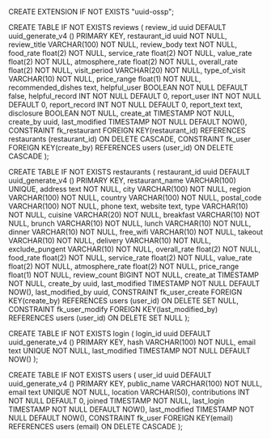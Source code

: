 CREATE EXTENSION IF NOT EXISTS "uuid-ossp";

CREATE TABLE IF NOT EXISTS reviews (
review_id uuid DEFAULT uuid_generate_v4 () PRIMARY KEY,
restaurant_id uuid NOT NULL,
review_title VARCHAR(100) NOT NULL,
review_body text NOT NULL,
food_rate float(2) NOT NULL,
service_rate float(2) NOT NULL,
value_rate float(2) NOT NULL,
atmosphere_rate float(2) NOT NULL,
overall_rate float(2) NOT NULL,
visit_period VARCHAR(20) NOT NULL,
type_of_visit VARCHAR(10) NOT NULL,
price_range float(1) NOT NULL,
recommended_dishes text,
helpful_user BOOLEAN NOT NULL DEFAULT false,
helpful_record INT NOT NULL DEFAULT 0,
report_user INT NOT NULL DEFAULT 0,
report_record INT NOT NULL DEFAULT 0,
report_text text,
disclosure BOOLEAN NOT NULL,
create_at TIMESTAMP NOT NULL,
create_by uuid,
last_modified TIMESTAMP NOT NULL DEFAULT NOW(),
CONSTRAINT fk_restaurant
FOREIGN KEY(restaurant_id)
REFERENCES restaurants (restaurant_id)
ON DELETE CASCADE,
CONSTRAINT fk_user
FOREIGN KEY(create_by)
REFERENCES users (user_id)
ON DELETE CASCADE
);

CREATE TABLE IF NOT EXISTS restaurants (
restaurant_id uuid DEFAULT uuid_generate_v4 () PRIMARY KEY,
restaurant_name VARCHAR(100) UNIQUE,
address text NOT NULL,
city VARCHAR(100) NOT NULL,
region VARCHAR(100) NOT NULL,
country VARCHAR(100) NOT NULL,
postal_code VARCHAR(100) NOT NULL,
phone text,
website text,
type VARCHAR(10) NOT NULL,
cuisine VARCHAR(20) NOT NULL,
breakfast VARCHAR(10) NOT NULL,
brunch VARCHAR(10) NOT NULL,
lunch VARCHAR(10) NOT NULL,
dinner VARCHAR(10) NOT NULL,
free_wifi VARCHAR(10) NOT NULL,
takeout VARCHAR(10) NOT NULL,
delivery VARCHAR(10) NOT NULL,
exclude_pungent VARCHAR(10) NOT NULL,
overall_rate float(2) NOT NULL,
food_rate float(2) NOT NULL,
service_rate float(2) NOT NULL,
value_rate float(2) NOT NULL,
atmosphere_rate float(2) NOT NULL,
price_range float(1) NOT NULL,
review_count BIGINT NOT NULL,
create_at TIMESTAMP NOT NULL,
create_by uuid,
last_modified TIMESTAMP NOT NULL DEFAULT NOW(),
last_modified_by uuid,
CONSTRAINT fk_user_create
FOREIGN KEY(create_by)
REFERENCES users (user_id)
ON DELETE SET NULL,
CONSTRAINT fk_user_modify
FOREIGN KEY(last_modified_by)
REFERENCES users (user_id)
ON DELETE SET NULL
);

CREATE TABLE IF NOT EXISTS login (
login_id uuid DEFAULT uuid_generate_v4 () PRIMARY KEY,
hash VARCHAR(100) NOT NULL,
email text UNIQUE NOT NULL,
last_modified TIMESTAMP NOT NULL DEFAULT NOW()
);

CREATE TABLE IF NOT EXISTS users (
user_id uuid DEFAULT uuid_generate_v4 () PRIMARY KEY,
public_name VARCHAR(100) NOT NULL,
email text UNIQUE NOT NULL,
location VARCHAR(50),
contributions INT NOT NULL DEFAULT 0,
joined TIMESTAMP NOT NULL,
last_login TIMESTAMP NOT NULL DEFAULT NOW(),
last_modified TIMESTAMP NOT NULL DEFAULT NOW(),
CONSTRAINT fk_user
FOREIGN KEY(email)
REFERENCES users (email)
ON DELETE CASCADE
);
